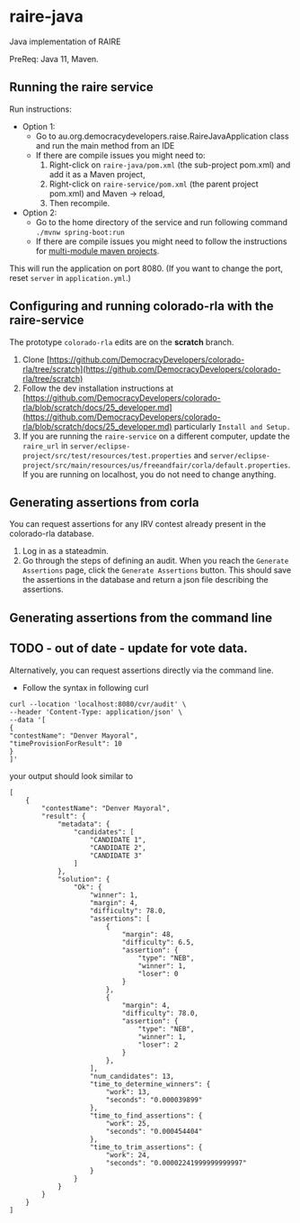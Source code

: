 # raire-java
Java implementation of RAIRE

PreReq: Java 11, Maven.


## Running the raire service

Run instructions:
- Option 1: 
  - Go to au.org.democracydevelopers.raise.RaireJavaApplication class and run the main method from an IDE
  - If there are compile issues you might need to:
    1. Right-click on `raire-java/pom.xml` (the sub-project pom.xml) and add it as a Maven project,
    2. Right-click on `raire-service/pom.xml` (the parent project pom.xml) and Maven -> reload,
    3. Then recompile.
- Option 2:
  - Go to the home directory of the service and run following command
    `./mvnw spring-boot:run`
  - If there are compile issues you might need to follow the instructions for [multi-module maven projects](https://www.baeldung.com/maven-multi-module).

This will run the application on port 8080.  (If you want to change the port, reset `server` in `application.yml`.)

## Configuring and running colorado-rla with the raire-service
The prototype `colorado-rla` edits are on the **scratch** branch.

1. Clone [https://github.com/DemocracyDevelopers/colorado-rla/tree/scratch](https://github.com/DemocracyDevelopers/colorado-rla/tree/scratch)
2. Follow the dev installation instructions at 
[https://github.com/DemocracyDevelopers/colorado-rla/blob/scratch/docs/25_developer.md](https://github.com/DemocracyDevelopers/colorado-rla/blob/scratch/docs/25_developer.md)
particularly `Install and Setup.`
4. If you are running the `raire-service` on a different computer, update the `raire_url` in
`server/eclipse-project/src/test/resources/test.properties` and 
`server/eclipse-project/src/main/resources/us/freeandfair/corla/default.properties`.
If you are running on localhost, you do not need to change anything.

## Generating assertions from corla
You can request assertions for any IRV contest already present in the colorado-rla database.

1. Log in as a stateadmin.
2. Go through the steps of defining an audit. When you reach the `Generate Assertions` page,
click the `Generate Assertions` button. This should save the assertions in the database and return a json
file describing the assertions.

## Generating assertions from the command line 
## TODO - out of date - update for vote data.
Alternatively, you can request assertions directly via the command line.

- Follow the syntax in following curl

```
curl --location 'localhost:8080/cvr/audit' \
--header 'Content-Type: application/json' \
--data '[
{
"contestName": "Denver Mayoral",
"timeProvisionForResult": 10
}
]'
```

your output should look similar to  
```
[
    {
        "contestName": "Denver Mayoral",
        "result": {
            "metadata": {
                "candidates": [
                    "CANDIDATE 1",
                    "CANDIDATE 2",
                    "CANDIDATE 3"
                ]
            },
            "solution": {
                "Ok": {
                    "winner": 1,
                    "margin": 4,
                    "difficulty": 78.0,
                    "assertions": [
                        {
                            "margin": 48,
                            "difficulty": 6.5,
                            "assertion": {
                                "type": "NEB",
                                "winner": 1,
                                "loser": 0
                            }
                        },
                        {
                            "margin": 4,
                            "difficulty": 78.0,
                            "assertion": {
                                "type": "NEB",
                                "winner": 1,
                                "loser": 2
                            }
                        },
                    ],
                    "num_candidates": 13,
                    "time_to_determine_winners": {
                        "work": 13,
                        "seconds": "0.000039899"
                    },
                    "time_to_find_assertions": {
                        "work": 25,
                        "seconds": "0.000454404"
                    },
                    "time_to_trim_assertions": {
                        "work": 24,
                        "seconds": "0.00002241999999999997"
                    }
                }
            }
        }
    }
]
```
